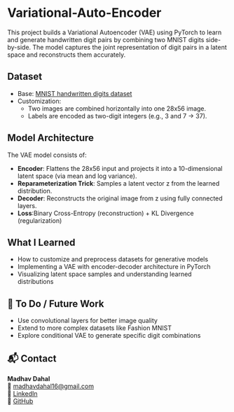 # Variational-Auto-Encoder
This project builds a Variational Autoencoder (VAE) using PyTorch to learn and generate handwritten digit pairs by combining two MNIST digits side-by-side. The model captures the joint representation of digit pairs in a latent space and reconstructs them accurately.
## Dataset

- Base: [MNIST handwritten digits dataset](http://yann.lecun.com/exdb/mnist/)
- Customization:
  - Two images are combined horizontally into one 28x56 image.
  - Labels are encoded as two-digit integers (e.g., 3 and 7 → 37).
 
## Model Architecture

The VAE model consists of:
- **Encoder**: Flattens the 28x56 input and projects it into a 10-dimensional latent space (via mean and log variance).
- **Reparameterization Trick**: Samples a latent vector z from the learned distribution.
- **Decoder**: Reconstructs the original image from z using fully connected layers.
- **Loss**:Binary Cross-Entropy (reconstruction) + KL Divergence (regularization)

## What I Learned
- How to customize and preprocess datasets for generative models
- Implementing a VAE with encoder-decoder architecture in PyTorch
- Visualizing latent space samples and understanding learned distributions
  
## 📌 To Do / Future Work

- Use convolutional layers for better image quality
- Extend to more complex datasets like Fashion MNIST
- Explore conditional VAE to generate specific digit combinations


## 📬 Contact

**Madhav Dahal**  
📧 madhavdahal16@gmail.com  
🔗 [LinkedIn](https://www.linkedin.com/in/madhav-dahal-ms-9a1147b0)  
🔗 [GitHub](https://github.com/Madhav4487)
